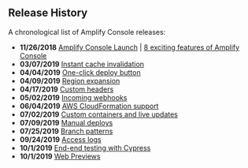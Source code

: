 ## Release History

A chronological list of Amplify Console releases:

- **11/26/2018** [Amplify Console Launch](https://aws.amazon.com/about-aws/whats-new/2018/11/announcing-aws-amplify-console/) |  [8 exciting features of Amplify Console](https://hackernoon.com/introducing-the-amplify-console-8-exciting-features-7e4075ff7b36)
- **03/07/2019** [Instant cache invalidation](https://aws.amazon.com/about-aws/whats-new/2019/03/aws-amplify-console-adds-support-for-instant-cdn-cache-invalidation-and-delta-deployments/)
- **04/04/2019** [One-click deploy button](https://aws.amazon.com/about-aws/whats-new/2019/04/aws-amplify-console-now-supports-deploying-fullstack-serverless-/)
- **04/09/2019** [Region expansion](https://aws.amazon.com/about-aws/whats-new/2019/04/amplify-console-now-available-in-five-additional-regions/)
- **04/17/2019** [Custom headers](https://aws.amazon.com/about-aws/whats-new/2019/04/aws-amplify-console-adds-support-for-custom-headers/)
- **05/02/2019** [Incoming webhooks](https://aws.amazon.com/about-aws/whats-new/2019/05/aws-amplify-console-adds-support-for-incoming-webhooks/)
- **06/04/2019** [AWS CloudFormation support](https://aws.amazon.com/about-aws/whats-new/2019/06/aws-amplify-console-supports-aws-cloudformation/)
- **07/02/2019** [Custom containers and live updates](https://aws.amazon.com/about-aws/whats-new/2019/07/aws-amplify-console-updates-build-image-sam-cli-and-custom-container-support/)
- **07/09/2019** [Manual deploys](https://aws.amazon.com/about-aws/whats-new/2019/07/aws-amplify-console-announces-manual-deploys-for-static-web-hosting/)
- **07/25/2019** [Branch patterns](https://aws.amazon.com/about-aws/whats-new/2019/07/aws-amplify-console-support-git-based-branch-pattern-detection/)
- **09/24/2019** [Access logs](https://aws.amazon.com/about-aws/whats-new/2019/09/aws-amplify-console-provides-downloadable-access-logs-hosted-web-apps/)
- **10/1/2019** [End-end testing with Cypress](https://aws.amazon.com/about-aws/whats-new/2019/10/aws-amplify-console-offers-end-to-end-browser-based-testing-with-cypress/)
- **10/1/2019** [Web Previews](https://aws.amazon.com/about-aws/whats-new/2019/10/aws-amplify-console-aannounces-pull-request-previews-for-fullstack-serverless-applications/)
